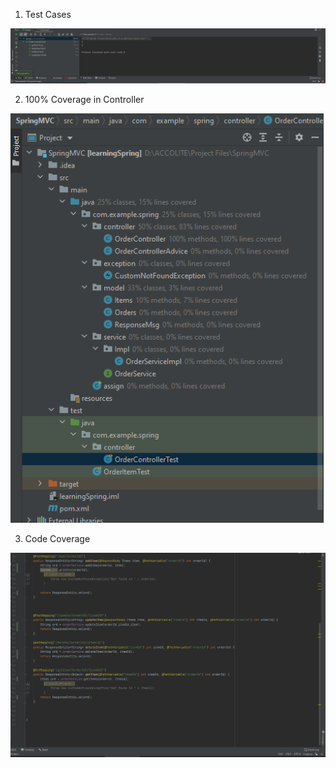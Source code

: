 1. Test Cases

![1](files/test.png)

2. 100% Coverage in Controller

![1](files/coverage.png)

3. Code Coverage

![1](files/code_coverage.png)

